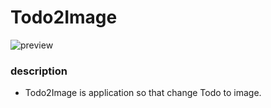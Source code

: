 # Todo2Image
![preview](https://github.com/keiya01/todo2image/todo2image.gif)

### description
- Todo2Image is application so that change Todo to image.
